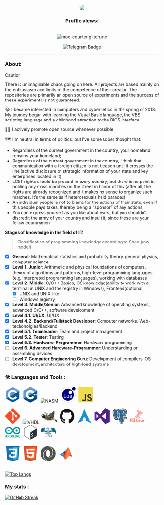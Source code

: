 <div id="header" align="center">
  	<img src="https://64.media.tumblr.com/658f2d81bc5170c76ea3fbdd3971fdba/tumblr_nyslq170Dc1qhrwxqo1_500.gifv" />
  	<div id="badges">
		<h3> Profile views: </h3><br>
		<img src="https://moe-counter.glitch.me/get/@MSIborisyeltsin.github.readme" alt="moe-counter.glitch.me"/>
		<br><br>
  		<a href="https://t.me/femboyattack"><img src="https://img.shields.io/badge/Telegram-blue?logo=telegram&logoColor=white&style=for-the-badge" alt="Telegram Badge"/></a>
	</div>
</div>

---
### About:

> [!CAUTION]
> There is unimaginable chaos going on here. All projects are based mainly on the enthusiasm and limits of the competence of their creator. The repositories are primarily an open source of experiments and the success of these experiments is not guaranteed.

:joy: I became interested in computers and cybernetics in the spring of 2018. My journey began with learning the Visual Basic language, the VBS scripting language and a childhood attraction to the BIOS interface

:pirate_flag: I actively promote open source whenever possible

:world_map: I'm neutral in terms of politics, but I've some sober thought that: 
- Regardless of the current government in the country, your homeland remains your homeland;
- Regardless of the current government in the country, I think that communication with a foreign citizen is not treason until it crosses the line (active disclosure of strategic information of your state and key enterprises located in it)
- LGBT rights should be present in every country, but there is no point in holding any mass marches on the street in honor of this (after all, the rights are already recognized and it makes no sense to organize such marches. It’s the same as if heterosexuals held parades)
- An individual people is not to blame for the actions of their state, even if this people pays taxes, thereby being a “sponsor” of any actions
- You can express yourself as you like about wars, but you shouldn't discredit the army of your country and insult it, since these are your fellow countrymen

**Stages of knowledge in the field of IT:**
> Classification of programming knowledge according to Sheo (raw model)

- [x] **General**: Mathematical statistics and probability theory, general physics, computer science
- [x] **Level 1. Junior**: Arithmetic and physical foundations of computers, theory of algorithms and patterns, high-level programming languages (e.g. interpreted programming languages), working with databases
- [x] **Level 2. Middle**: C/C++ Basics, OS knowledge(ability to work with a terminal in UNIX and the registry in Windows), Frontend(optional)
	- [x] UNIX and UNIX-like
	- [ ] Windows registry
- [x] **Level 3. Middle/Senior**: Advanced knowledge of operating systems, advanced C/C++, software development
- [x] **Level 4.1. UI/UX**: UI/UX
- [x] **Level 4.2. Backend/Fullstack Developer**: Computer networks, Web-techonolgies/Backend
- [x] **Level 5.1. Teamleader**: Team and project management
- [x] **Level 5.2. Tester**: Testing
- [x] **Level 5.3. Hardware-Programmer**: Hardware programming
- [ ] **Level 6. Advanced Hardware-Programmer**: Understanding or assembling devices
- [ ] **Level 7. Computer Engineering Guru**: Development of compilers, OS development, architecture of high-load systems

<!--
### :briefcase: I'm a member of :
<div>
	<img src="https://github.com/MSIborisyeltsin/MSIborisyeltsin/assets/95223648/c761c4bf-fbfb-47bf-9714-b310ff3212dd" title="DigitalHazard" alt="DigitalHazard holdings limited" width="180" height="200" align="left"></img> <br>
	<p><b>DigitalHazard Holding Limited</b> is an unofficially founded media conglomerate specializing in the development of digital technologies and is also considered to be the owner. It was founded in 2023 and in a short time was able to take a leading position in the darknet market thanks to its professionalism and high quality of services provided. <b>DigitalHazard Holding Limited</b> actively develops and sponsors the areas of <i>artificial intelligence</i>, <i>netstalking</i>, <i>cybersecurity</i> and other modern technologies.</p>
	<br><br><br>
	<p>Currently it owns:</p>
	<ul>
		<li><b>Volant127 org</b> — one of the largest darknet communities of interests. A consortium of darknet people from different industries</li>
		<li><b>Piculas Radiotown</b> — an internet radio station project focused on widespread broadcasting of music and live broadcasts (less often entertainment programs) within the Volant127 organization for users of all genders and ages, created in January 2022. Broadcasts around the clock</li>
		<li><b>AI Polygon</b> — special tools with its own virtual servers, designed for testing and research in the field of artificial intelligence and botnets. With <b>AI Polygon</b>, users can <i>create their own experiments</i>, <i>upload data</i>, <i>train models</i>, and <i>run tests on specially configured virtual servers</i>. The platform also supports a variety of programming languages, including Verilog, VGDL, MatLab and Fortran for visualization and analysis of acquired data, allowing researchers to quickly and efficiently conduct research in various fields.</li>
		<li><b>Kötü Tavşan</b> — a closed stock archive of Internet information that provides access to a variety of data and materials for users with certain access rights. The archive stores unique and valuable data that can be used for various purposes such as research, education, entertainment and much more. Kötü Tavşan provides safe and secure storage of information. Thanks to its user-friendly structure and wide range of data provided, Kötü Tavşan is an indispensable resource for anyone interested in accessing quality information from the Internet world.</li>
		<li><b>UnRC</b> — an online laboratory specializing in working with information and conducting research in various fields of knowledge. Testing is carried out there in the field of sociology, cybernetics and other industries that require analytics.</li>
	</ul>
</div>
Contact: digitalhazard3301@dnmx.org
-->

### :hammer_and_wrench: Languages and Tools :
<div>
  	<img src="https://github.com/devicons/devicon/blob/master/icons/c/c-original.svg" title="C" alt="C" width="50" height="50"/>&nbsp;
	<img src="https://github.com/devicons/devicon/blob/master/icons/cplusplus/cplusplus-original.svg" title="C++" alt="C++" width="50" height="50"/>&nbsp;
	<img src="https://seeklogo.com/images/N/netwide-assembler-nasm-logo-EC5B1109AC-seeklogo.com.png" title="NASM" alt="NASM" width="50" height="50"/>&nbsp;
	<img src="https://github.com/devicons/devicon/blob/master/icons/lua/lua-original.svg" title="Lua" alt="Lua" width="50" height="50"/>&nbsp;
	<img src="https://github.com/devicons/devicon/blob/master/icons/javascript/javascript-original.svg" title="JS" alt="JavaScript" width="50" height="50"/>&nbsp;
	<br><br>
	<img src="https://github.com/devicons/devicon/blob/master/icons/git/git-original.svg" title="Git" alt="Git" width="50" height="50"/>&nbsp;
	<img src="https://github.com/MSIborisyeltsin/MSIborisyeltsin/assets/95223648/fd797ef3-19ac-47d7-99cd-0f02729fdf55" title="VHDL" alt="VHDL" width="50" height="50"/>&nbsp;
	<img src="https://github.com/devicons/devicon/blob/master/icons/gimp/gimp-original.svg" title="GIMP" alt="GIMP" width="50" height="50"/>&nbsp;
	<img src="https://github.com/devicons/devicon/blob/master/icons/github/github-original.svg" title="GitHub" alt="GitHub" width="50" height="50"/>&nbsp;
	<img src="https://github.com/devicons/devicon/blob/master/icons/archlinux/archlinux-original.svg" title="Arch" alt="MyOS" width="50" height="50"/>&nbsp;
	<img src="https://github.com/devicons/devicon/blob/master/icons/visualstudio/visualstudio-plain.svg" title="VS" alt="VisualStudio" width="50" height="50"/>&nbsp;
	<img src="https://github.com/devicons/devicon/blob/master/icons/postgresql/postgresql-original.svg" title="SQL" alt="PostrgeSQL" width="50" height="50"/>&nbsp;
	<img src="https://github.com/devicons/devicon/blob/master/icons/microsoftsqlserver/microsoftsqlserver-plain-wordmark.svg" title="SQL" alt="TSQL" width="50" height="50"/>&nbsp;
	<img src="https://github.com/devicons/devicon/blob/master/icons/arduino/arduino-original-wordmark.svg" title="Arduino" alt="Arduino" width="50" height="50"/>&nbsp
	<img src="https://github.com/devicons/devicon/blob/master/icons/bash/bash-original.svg" title="Bash" alt="Bash" width="50" height="50"/>&nbsp;
 	<img src="https://github.com/devicons/devicon/blob/master/icons/llvm/llvm-original.svg" title="Clang" alt="Clang" width="50" height="50"/>&nbsp;
	<br><br>
	<img src="https://github.com/devicons/devicon/blob/master/icons/css3/css3-original.svg" title="CSS3" alt="CSS3" width="50" height="50"/>&nbsp;
	<img src="https://github.com/devicons/devicon/blob/master/icons/html5/html5-original.svg" title="HTML5" alt="HTML5" width="50" height="50"/>&nbsp;
 	<img src="https://github.com/devicons/devicon/blob/master/icons/json/json-plain.svg" title="JSON" alt="JSON" width="50" height="50"/>&nbsp;
 	<img src="https://github.com/devicons/devicon/blob/master/icons/matlab/matlab-original.svg" title="Matlab" alt="Matlab" width="50" height="50"/>&nbsp;
	
</div>
<br>

[![Top Langs](https://github-readme-stats.vercel.app/api/top-langs/?username=MSIborisyeltsin&layout=compact&theme=neon)](https://github.com/anuraghazra/github-readme-stats)

### My stats :

[![GitHub Streak](http://github-readme-streak-stats.herokuapp.com?user=MSIborisyeltsin&theme=neon&hide_border=%D0%9B%D0%9E%D0%96%D0%AC&border_radius=5&locale=en&card_width=500)](https://git.io/streak-stats)
